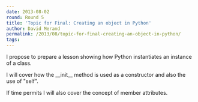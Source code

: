 ```yaml
---
date: 2013-08-02
round: Round 5
title: 'Topic for Final: Creating an object in Python'
author: David Merand
permalink: /2013/08/topic-for-final-creating-an-object-in-python/
tags:
---
```

I propose to prepare a lesson showing how Python instantiates an instance of a class.

I will cover how the \_\_init\_\_ method is used as a constructor and also the use of "self".

If time permits I will also cover the concept of member attributes.
